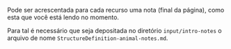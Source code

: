 Pode ser acrescentada para cada recurso uma nota (final da página),
como esta que você está lendo no momento.

Para tal é necessário que seja depositada no diretório `input/intro-notes` o
arquivo de nome `StructureDefinition-animal-notes.md`.
